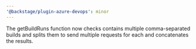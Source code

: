 ```yaml
---
'@backstage/plugin-azure-devops': minor
---
```


The getBuildRuns function now checks contains multiple comma-separated builds and splits them to send multiple requests for each and concatenates the results.
